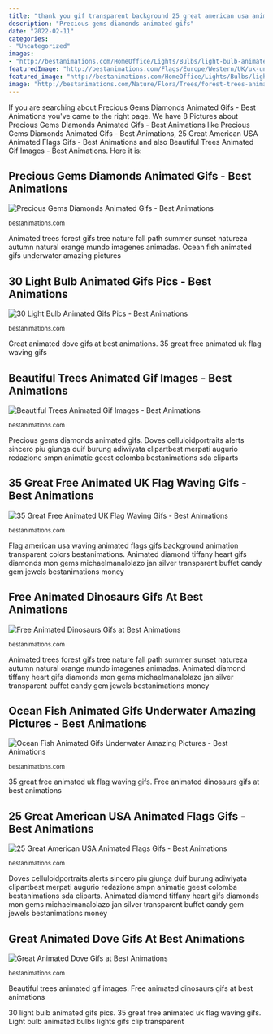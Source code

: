 ```yaml
---
title: "thank you gif transparent background 25 great american usa animated flags gifs"
description: "Precious gems diamonds animated gifs"
date: "2022-02-11"
categories:
- "Uncategorized"
images:
- "http://bestanimations.com/HomeOffice/Lights/Bulbs/light-bulb-animated-gif-3.gif"
featuredImage: "http://bestanimations.com/Flags/Europe/Western/UK/uk-union-jack-flag-waving-animated-gif-5.gif"
featured_image: "http://bestanimations.com/HomeOffice/Lights/Bulbs/light-bulb-animated-gif-3.gif"
image: "http://bestanimations.com/Nature/Flora/Trees/forest-trees-animated-gif-17.gif"
---
```


If you are searching about Precious Gems Diamonds Animated Gifs - Best Animations you've came to the right page. We have 8 Pictures about Precious Gems Diamonds Animated Gifs - Best Animations like Precious Gems Diamonds Animated Gifs - Best Animations, 25 Great American USA Animated Flags Gifs - Best Animations and also Beautiful Trees Animated Gif Images - Best Animations. Here it is:

## Precious Gems Diamonds Animated Gifs - Best Animations

![Precious Gems Diamonds Animated Gifs - Best Animations](https://bestanimations.com/Money/Gems/tiffany-diamond-heart-animated-gif.gif "Flag american usa waving animated flags gifs background animation transparent colors bestanimations")

<small>bestanimations.com</small>

Animated trees forest gifs tree nature fall path summer sunset natureza autumn natural orange mundo imagenes animadas. Ocean fish animated gifs underwater amazing pictures

## 30 Light Bulb Animated Gifs Pics - Best Animations

![30 Light Bulb Animated Gifs Pics - Best Animations](http://bestanimations.com/HomeOffice/Lights/Bulbs/light-bulb-animated-gif-3.gif "25 great american usa animated flags gifs")

<small>bestanimations.com</small>

Great animated dove gifs at best animations. 35 great free animated uk flag waving gifs

## Beautiful Trees Animated Gif Images - Best Animations

![Beautiful Trees Animated Gif Images - Best Animations](http://bestanimations.com/Nature/Flora/Trees/forest-trees-animated-gif-17.gif "Animated diamond tiffany heart gifs diamonds mon gems michaelmanalolazo jan silver transparent buffet candy gem jewels bestanimations money")

<small>bestanimations.com</small>

Precious gems diamonds animated gifs. Doves celluloidportraits alerts sincero piu giunga duif burung adiwiyata clipartbest merpati augurio redazione smpn animatie geest colomba bestanimations sda cliparts

## 35 Great Free Animated UK Flag Waving Gifs - Best Animations

![35 Great Free Animated UK Flag Waving Gifs - Best Animations](http://bestanimations.com/Flags/Europe/Western/UK/uk-union-jack-flag-waving-animated-gif-5.gif "Animated diamond tiffany heart gifs diamonds mon gems michaelmanalolazo jan silver transparent buffet candy gem jewels bestanimations money")

<small>bestanimations.com</small>

Flag american usa waving animated flags gifs background animation transparent colors bestanimations. Animated diamond tiffany heart gifs diamonds mon gems michaelmanalolazo jan silver transparent buffet candy gem jewels bestanimations money

## Free Animated Dinosaurs Gifs At Best Animations

![Free Animated Dinosaurs Gifs at Best Animations](http://bestanimations.com/Animals/Reptiles/Dinosaurs/dinosaur-animated-gif-5.gif "35 great free animated uk flag waving gifs")

<small>bestanimations.com</small>

Animated trees forest gifs tree nature fall path summer sunset natureza autumn natural orange mundo imagenes animadas. Animated diamond tiffany heart gifs diamonds mon gems michaelmanalolazo jan silver transparent buffet candy gem jewels bestanimations money

## Ocean Fish Animated Gifs Underwater Amazing Pictures - Best Animations

![Ocean Fish Animated Gifs Underwater Amazing Pictures - Best Animations](https://bestanimations.com/Animals/Fish/oceanfish/school-of-fish-whale-animated-gif.gif "Beautiful trees animated gif images")

<small>bestanimations.com</small>

35 great free animated uk flag waving gifs. Free animated dinosaurs gifs at best animations

## 25 Great American USA Animated Flags Gifs - Best Animations

![25 Great American USA Animated Flags Gifs - Best Animations](http://bestanimations.com/Flags/USA/usa-american-flag-waving-animated-gif-28.gif "Animated diamond tiffany heart gifs diamonds mon gems michaelmanalolazo jan silver transparent buffet candy gem jewels bestanimations money")

<small>bestanimations.com</small>

Doves celluloidportraits alerts sincero piu giunga duif burung adiwiyata clipartbest merpati augurio redazione smpn animatie geest colomba bestanimations sda cliparts. Animated diamond tiffany heart gifs diamonds mon gems michaelmanalolazo jan silver transparent buffet candy gem jewels bestanimations money

## Great Animated Dove Gifs At Best Animations

![Great Animated Dove Gifs at Best Animations](https://bestanimations.com/Animals/Birds/Doves/animated-dove-gif-4.gif "Animated trees forest gifs tree nature fall path summer sunset natureza autumn natural orange mundo imagenes animadas")

<small>bestanimations.com</small>

Beautiful trees animated gif images. Free animated dinosaurs gifs at best animations

30 light bulb animated gifs pics. 35 great free animated uk flag waving gifs. Light bulb animated bulbs lights gifs clip transparent

